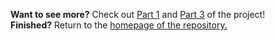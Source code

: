 


<b>Want to see more?</b> Check out [Part 1](Final_Project_Part1.md) and [Part 3](Final_Project_Part3.md) of the project! 
<br>
<b>Finished?</b> Return to the [homepage of the repository.](README.md)
